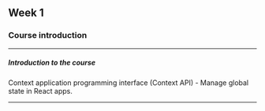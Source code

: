 ## Week 1

### Course introduction

---

<h5>Introduction to the course</h5>

Context application programming interface (Context API) - Manage global state in React apps.

---
